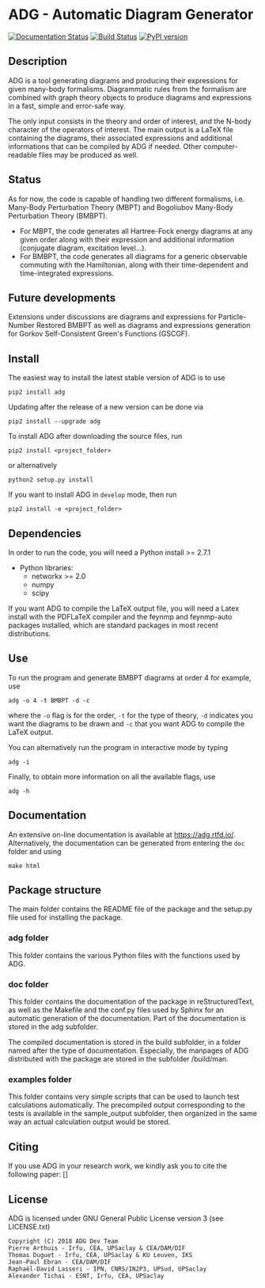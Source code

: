 # ADG - Automatic Diagram Generator

[![Documentation Status](https://readthedocs.org/projects/adg/badge/?version=master)](https://adg.readthedocs.io/en/master/?badge=master)
[![Build Status](https://travis-ci.com/adgproject/adg.svg?branch=master)](https://travis-ci.com/adgproject/adg)
[![PyPI version](https://badge.fury.io/py/adg.svg)](https://badge.fury.io/py/adg)

## Description
ADG is a tool generating diagrams and producing their expressions for given
many-body formalisms. Diagrammatic rules from the formalism are combined with
graph theory objects to produce diagrams and expressions in a fast, simple and
error-safe way.

The only input consists in the theory and order of interest, and the N-body
character of the operators of interest. The main output is a LaTeX file
containing the diagrams, their associated expressions and additional
informations that can be compiled by ADG if needed. Other computer-readable
files may be produced as well.

## Status
As for now, the code is capable of handling two different formalisms, i.e.
Many-Body Perturbation Theory (MBPT) and Bogoliubov Many-Body Perturbation
Theory (BMBPT).
  - For MBPT, the code generates all Hartree-Fock energy diagrams at any given
    order along with their expression and additional information
    (conjugate diagram, excitation level...).
  - For BMBPT, the code generates all diagrams for a generic observable
    commuting with the Hamiltonian, along with their time-dependent and
    time-integrated expressions.

## Future developments
Extensions under discussions are diagrams and expressions for Particle-Number
Restored BMBPT as well as diagrams and expressions generation for Gorkov
Self-Consistent Green's Functions (GSCGF).

## Install
The easiest way to install the latest stable version of ADG is to use
```
pip2 install adg
```
Updating after the release of a new version can be done via
```
pip2 install --upgrade adg
```

To install ADG after downloading the source files, run
```
pip2 install <project_folder>
```
or alternatively
```
python2 setup.py install
```
If you want to install ADG in ```develop``` mode, then run
```
pip2 install -e <project_folder>
```

## Dependencies
In order to run the code, you will need a Python install >= 2.7.1
  - Python libraries:
  	* networkx >= 2.0
    * numpy
    * scipy

If you want ADG to compile the LaTeX output file, you will need a Latex install
with the PDFLaTeX compiler and the feynmp and feynmp-auto packages installed,
which are standard packages in most recent distributions.


## Use
To run the program and generate BMBPT diagrams at order 4 for example, use
```
adg -o 4 -t BMBPT -d -c
```
where the ```-o``` flag is for the order, ```-t``` for the type of theory,
```-d``` indicates you want the diagrams to be drawn and ```-c``` that you want
ADG to compile the LaTeX output.

You can alternatively run the program in interactive mode by typing
```
adg -i
```

Finally, to obtain more information on all the available flags, use
```
adg -h
```

## Documentation

An extensive on-line documentation is available at https://adg.rtfd.io/.
Alternatively, the documentation can be generated from entering the ```doc```
folder and using
```
make html
```

## Package structure

The main folder contains the README file of the package and the setup.py file
used for installing the package.

### adg folder

This folder contains the various Python files with the functions used by ADG.

### doc folder

This folder contains the documentation of the package in reStructuredText,
as well as the Makefile and the conf.py files used by Sphinx for an automatic
generation of the documentation. Part of the documentation is stored in the adg
subfolder.

The compiled documentation is stored in the build subfolder, in a folder named
after the type of documentation. Especially, the manpages of ADG distributed
with the package are stored in the subfolder /build/man.

### examples folder

This folder contains very simple scripts that can be used to launch test
calculations automatically. The precompiled output corresponding to the tests is
available in the sample_output subfolder, then organized in the same way an
actual calculation output would be stored.

## Citing
If you use ADG in your research work, we kindly ask you to cite the following
paper: []

## License
ADG is licensed under GNU General Public License version 3 (see LICENSE.txt)
```
Copyright (C) 2018 ADG Dev Team
Pierre Arthuis - Irfu, CEA, UPSaclay & CEA/DAM/DIF
Thomas Duguet - Irfu, CEA, UPSaclay & KU Leuven, IKS
Jean-Paul Ebran - CEA/DAM/DIF
Raphaël-David Lasseri - IPN, CNRS/IN2P3, UPSud, UPSaclay
Alexander Tichai - ESNT, Irfu, CEA, UPSaclay
```
